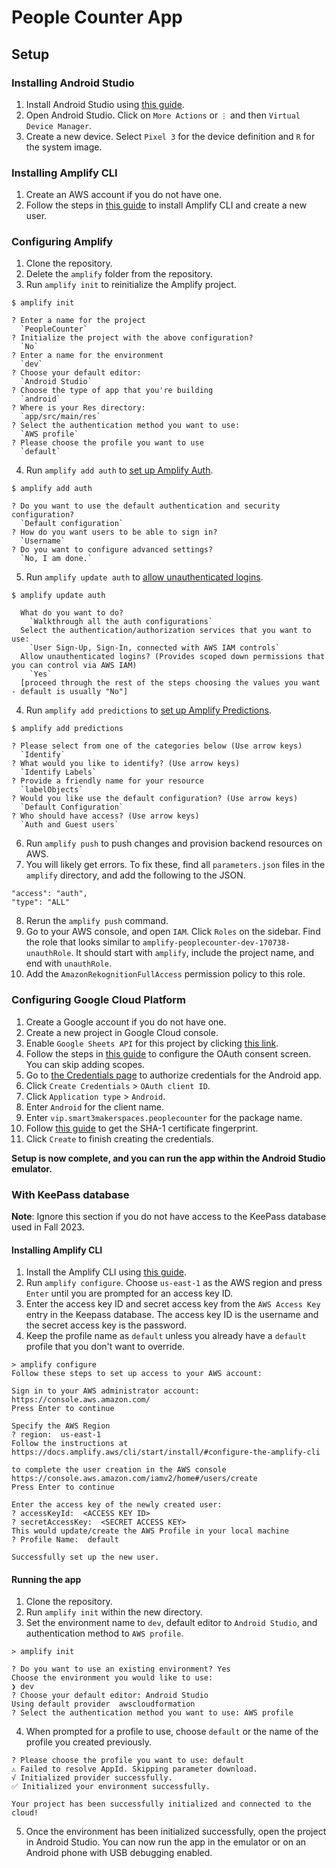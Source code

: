 # People Counter App
## Setup
### Installing Android Studio
1. Install Android Studio using [this guide](https://developer.android.com/studio/install).
1. Open Android Studio. Click on `More Actions` or `⋮` and then `Virtual Device Manager`.
2. Create a new device. Select `Pixel 3` for the device definition and `R` for the system image.

### Installing Amplify CLI
1. Create an AWS account if you do not have one.
2. Follow the steps in [this guide](https://docs.amplify.aws/android/start/getting-started/installation/) to install Amplify CLI and create a new user.

### Configuring Amplify
1. Clone the repository.
2. Delete the `amplify` folder from  the repository.
3. Run `amplify init` to reinitialize the Amplify project.
```
$ amplify init

? Enter a name for the project
  `PeopleCounter`
? Initialize the project with the above configuration?
  `No`
? Enter a name for the environment
  `dev`
? Choose your default editor:
  `Android Studio`
? Choose the type of app that you're building
  `android`
? Where is your Res directory:
  `app/src/main/res`
? Select the authentication method you want to use:
  `AWS profile`
? Please choose the profile you want to use
  `default`
```
4. Run `amplify add auth` to [set up Amplify Auth](https://docs.amplify.aws/android/build-a-backend/auth/set-up-auth/).
```
$ amplify add auth

? Do you want to use the default authentication and security configuration?
  `Default configuration`
? How do you want users to be able to sign in?
  `Username`
? Do you want to configure advanced settings?
  `No, I am done.`
```
5. Run `amplify update auth` to [allow unauthenticated logins](https://docs.amplify.aws/android/build-a-backend/auth/enable-guest-access/).
```
$ amplify update auth

  What do you want to do?
    `Walkthrough all the auth configurations`
  Select the authentication/authorization services that you want to use:
    `User Sign-Up, Sign-In, connected with AWS IAM controls`
  Allow unauthenticated logins? (Provides scoped down permissions that you can control via AWS IAM)
    `Yes`
  [proceed through the rest of the steps choosing the values you want - default is usually "No"]
```
4. Run `amplify add predictions` to [set up Amplify Predictions](https://docs.amplify.aws/android/build-a-backend/more-features/predictions/label-image/).

```
$ amplify add predictions

? Please select from one of the categories below (Use arrow keys)
  `Identify`
? What would you like to identify? (Use arrow keys)
  `Identify Labels`
? Provide a friendly name for your resource
  `labelObjects`
? Would you like use the default configuration? (Use arrow keys)
  `Default Configuration`
? Who should have access? (Use arrow keys)
  `Auth and Guest users`
```
6. Run `amplify push` to push changes and provision backend resources on AWS.
7. You will  likely get errors. To fix these, find all `parameters.json` files in the `amplify` directory, and add the following to the JSON.
```
"access": "auth",
"type": "ALL"
```
8. Rerun the `amplify push` command.
9. Go to your AWS console, and open `IAM`. Click `Roles` on the sidebar. Find the role that looks similar to `amplify-peoplecounter-dev-170738-unauthRole`. It should start with `amplify`, include the project name, and end with `unauthRole`.
10. Add the `AmazonRekognitionFullAccess` permission policy to this role.

### Configuring Google Cloud Platform
1. Create a Google account if you do not have one.
2. Create a new project in Google Cloud console.
3. Enable `Google Sheets API` for this project by clicking [this link](https://console.cloud.google.com/flows/enableapi?apiid=sheets.googleapis.com).
4. Follow the steps in [this guide](https://developers.google.com/workspace/guides/configure-oauth-consent) to configure the OAuth consent screen. You can skip adding scopes.
5. Go to [the Credentials page](https://console.cloud.google.com/apis/credentials) to authorize credentials for the Android app.
6. Click `Create Credentials` > `OAuth client ID`.
7. Click `Application type` > `Android`.
8. Enter `Android` for the client name.
9. Enter `vip.smart3makerspaces.peoplecounter` for the package name.
10. Follow [this guide](https://support.google.com/cloud/answer/6158849?authuser=5#installedapplications&android) to get the SHA-1 certificate fingerprint.
11. Click `Create` to finish creating the credentials.

**Setup is now complete, and you can run the app within the Android Studio emulator.**

### With KeePass database
**Note**: Ignore this section if you do not have access to the KeePass database used in Fall 2023.
#### Installing Amplify CLI

1. Install the Amplify CLI using [this guide](https://docs.amplify.aws/cli/start/install/).
2. Run `amplify configure`. Choose `us-east-1` as the AWS region and press `Enter` until you are prompted for an access key ID.
3. Enter the access key ID and secret access key from the `AWS Access Key` entry in the Keepass database. The access key ID is the username and the secret access key is the password.
4. Keep the profile name as `default` unless you already have a `default` profile that you don't want to override.
```
> amplify configure
Follow these steps to set up access to your AWS account:

Sign in to your AWS administrator account:
https://console.aws.amazon.com/
Press Enter to continue

Specify the AWS Region
? region:  us-east-1
Follow the instructions at
https://docs.amplify.aws/cli/start/install/#configure-the-amplify-cli

to complete the user creation in the AWS console
https://console.aws.amazon.com/iamv2/home#/users/create
Press Enter to continue

Enter the access key of the newly created user:
? accessKeyId:  <ACCESS KEY ID>
? secretAccessKey:  <SECRET ACCESS KEY>
This would update/create the AWS Profile in your local machine
? Profile Name:  default

Successfully set up the new user.
```

#### Running the app
1. Clone the repository.
2. Run `amplify init` within the new directory.
3. Set the environment name to `dev`, default editor to `Android Studio`, and authentication method to `AWS profile`.
```
> amplify init

? Do you want to use an existing environment? Yes
Choose the environment you would like to use:
❯ dev
? Choose your default editor: Android Studio
Using default provider  awscloudformation
? Select the authentication method you want to use: AWS profile
```
4. When prompted for a profile to use, choose `default` or the name of the profile you created previously.
```
? Please choose the profile you want to use: default
⚠️ Failed to resolve AppId. Skipping parameter download.
√ Initialized provider successfully.
✅ Initialized your environment successfully.

Your project has been successfully initialized and connected to the cloud!
```
5. Once the environment has been initialized successfully, open the project in Android Studio. You can now run the app in the emulator or on an Android phone with USB debugging enabled.
